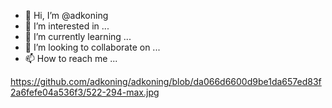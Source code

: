 - 👋 Hi, I’m @adkoning
- 👀 I’m interested in ...
- 🌱 I’m currently learning ...
- 💞️ I’m looking to collaborate on ...
- 📫 How to reach me ...

<!---
adkoning/adkoning is a ✨ special ✨ repository because its `README.md` (this file) appears on your GitHub profile.
You can click the Preview link to take a look at your changes.
--->

https://github.com/adkoning/adkoning/blob/da066d6600d9be1da657ed83f2a6fefe04a536f3/522-294-max.jpg
